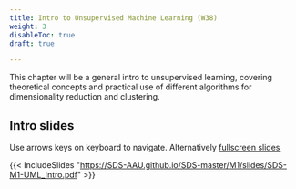 ```yaml
---
title: Intro to Unsupervised Machine Learning (W38)
weight: 3
disableToc: true
draft: true

---
```


This chapter will be a general intro to unsupervised learning, covering theoretical concepts and practical use of different algorithms for dimensionality reduction and clustering.

## Intro slides

Use arrows keys on keyboard to navigate. Alternatively [fullscreen slides](https://SDS-AAU.github.io/SDS-master/M1/slides/SDS-M1-UML_Intro.pdf) 
  
{{< IncludeSlides "https://SDS-AAU.github.io/SDS-master/M1/slides/SDS-M1-UML_Intro.pdf" >}}

